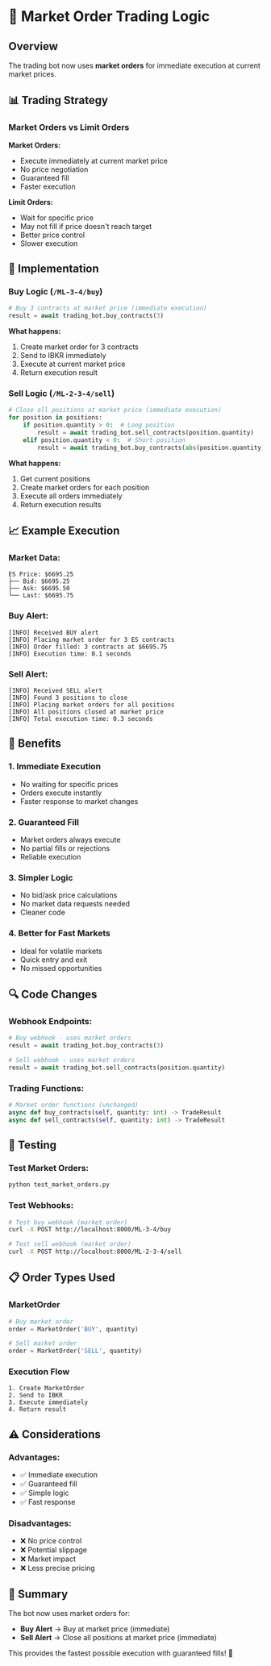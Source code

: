 # 🎯 Market Order Trading Logic

## Overview
The trading bot now uses **market orders** for immediate execution at current market prices.

## 📊 Trading Strategy

### Market Orders vs Limit Orders

**Market Orders:**
- Execute immediately at current market price
- No price negotiation
- Guaranteed fill
- Faster execution

**Limit Orders:**
- Wait for specific price
- May not fill if price doesn't reach target
- Better price control
- Slower execution

## 🔧 Implementation

### Buy Logic (`/ML-3-4/buy`)
```python
# Buy 3 contracts at market price (immediate execution)
result = await trading_bot.buy_contracts(3)
```

**What happens:**
1. Create market order for 3 contracts
2. Send to IBKR immediately
3. Execute at current market price
4. Return execution result

### Sell Logic (`/ML-2-3-4/sell`)
```python
# Close all positions at market price (immediate execution)
for position in positions:
    if position.quantity > 0:  # Long position
        result = await trading_bot.sell_contracts(position.quantity)
    elif position.quantity < 0:  # Short position
        result = await trading_bot.buy_contracts(abs(position.quantity))
```

**What happens:**
1. Get current positions
2. Create market orders for each position
3. Execute all orders immediately
4. Return execution results

## 📈 Example Execution

### Market Data:
```
ES Price: $6695.25
├── Bid: $6695.25
├── Ask: $6695.50
└── Last: $6695.75
```

### Buy Alert:
```
[INFO] Received BUY alert
[INFO] Placing market order for 3 ES contracts
[INFO] Order filled: 3 contracts at $6695.75
[INFO] Execution time: 0.1 seconds
```

### Sell Alert:
```
[INFO] Received SELL alert
[INFO] Found 3 positions to close
[INFO] Placing market orders for all positions
[INFO] All positions closed at market price
[INFO] Total execution time: 0.3 seconds
```

## 🎯 Benefits

### 1. Immediate Execution
- No waiting for specific prices
- Orders execute instantly
- Faster response to market changes

### 2. Guaranteed Fill
- Market orders always execute
- No partial fills or rejections
- Reliable execution

### 3. Simpler Logic
- No bid/ask price calculations
- No market data requests needed
- Cleaner code

### 4. Better for Fast Markets
- Ideal for volatile markets
- Quick entry and exit
- No missed opportunities

## 🔍 Code Changes

### Webhook Endpoints:
```python
# Buy webhook - uses market orders
result = await trading_bot.buy_contracts(3)

# Sell webhook - uses market orders
result = await trading_bot.sell_contracts(position.quantity)
```

### Trading Functions:
```python
# Market order functions (unchanged)
async def buy_contracts(self, quantity: int) -> TradeResult
async def sell_contracts(self, quantity: int) -> TradeResult
```

## 🧪 Testing

### Test Market Orders:
```bash
python test_market_orders.py
```

### Test Webhooks:
```bash
# Test buy webhook (market order)
curl -X POST http://localhost:8000/ML-3-4/buy

# Test sell webhook (market order)
curl -X POST http://localhost:8000/ML-2-3-4/sell
```

## 📋 Order Types Used

### MarketOrder
```python
# Buy market order
order = MarketOrder('BUY', quantity)

# Sell market order
order = MarketOrder('SELL', quantity)
```

### Execution Flow
```
1. Create MarketOrder
2. Send to IBKR
3. Execute immediately
4. Return result
```

## ⚠️ Considerations

### Advantages:
- ✅ Immediate execution
- ✅ Guaranteed fill
- ✅ Simple logic
- ✅ Fast response

### Disadvantages:
- ❌ No price control
- ❌ Potential slippage
- ❌ Market impact
- ❌ Less precise pricing

## 🚀 Summary

The bot now uses market orders for:
- **Buy Alert** → Buy at market price (immediate)
- **Sell Alert** → Close all positions at market price (immediate)

This provides the fastest possible execution with guaranteed fills! 🎯
